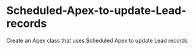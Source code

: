 # Scheduled-Apex-to-update-Lead-records
Create an Apex class that uses Scheduled Apex to update Lead records
